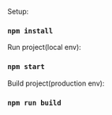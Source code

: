 Setup:

### `npm install`

Run project(local env):

### `npm start`

Build project(production env):

### `npm run build`
